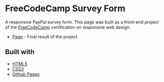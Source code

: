 # FreeCodeCamp Survey Form

A responsive PayPal survey form. This page was built as a front-end project of the [FreeCodeCamp](https://www.freecodecamp.org/learn/responsive-web-design/responsive-web-design-projects/build-a-survey-form) certification on responsive web design.

- [Page](https://norwyx.github.io/FCC-Survey-Form/) - Final result of the project

## Built with
- [HTML5](https://developer.mozilla.org/es/docs/HTML/HTML5)
- [CSS3](https://developer.mozilla.org/es/docs/Web/CSS/CSS3)
- [Github Pages](https://pages.github.com/)
